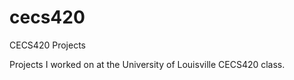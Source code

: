 cecs420
=======

CECS420 Projects

Projects I worked on at the University of Louisville CECS420 class.

